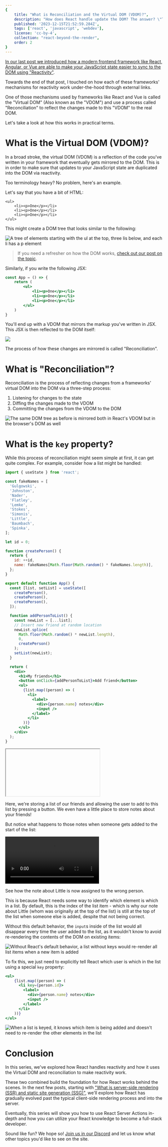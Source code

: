 ```yaml
---
{
    title: "What is Reconciliation and the Virtual DOM (VDOM)?",
    description: "How does React handle update the DOM? The answer? \"The Virtual DOM and reconciliation.\" Let's explore what these are and how you can leverage them the best.",
    published: '2023-12-15T21:52:59.284Z',
    tags: ['react', 'javascript', 'webdev'],
    license: 'cc-by-4',
    collection: "react-beyond-the-render",
    order: 2
}
---
```


[In our last post we introduced how a modern frontend framework like React, Angular, or Vue are able to make your JavaScript state easier to sync to the DOM using "Reactivity"](/posts/what-is-reactivity).

Towards the end of that post, I touched on how each of these frameworks' mechanisms for reactivity work under-the-hood through external links.

One of those mechanisms used by frameworks like React and Vue is called the "Virtual DOM" (Also known as the "VDOM") and use a process called "Reconciliation" to reflect the changes made to this "VDOM" to the real DOM.

Let's take a look at how this works in practical terms.

# What is the Virtual DOM (VDOM)?

In a broad stroke, the virtual DOM (VDOM) is a reflection of the code you've written in your framework that eventually gets mirrored to the DOM. This is in order to make sure that updates to your JavaScript state are duplicated into the DOM via reactivity.

Too terminology heavy? No problem, here's an example.

Let's say that you have a bit of HTML:

```
<ul>
	<li><p>One</p></li>
	<li><p>One</p></li>
	<li><p>One</p></li>
</ul>
```

This might create a DOM tree that looks similar to the following:

![A tree of elements starting with the ul at the top, three lis below, and each li has a p element](./dom.svg)

> If you need a refresher on how the DOM works, [check out our post on the topic](/posts/understanding-the-dom).

Similarly, if you write the following JSX:

```jsx
const App = () => {
	return (
        <ul>
            <li><p>One</p></li>
            <li><p>One</p></li>
            <li><p>One</p></li>
        </ul>
	)
}
```

You'll end up with a VDOM that mirrors the markup you've written in JSX. This JSX is then reflected to the DOM itself:

![](./vdom-vs-dom.svg)

The process of how these changes are mirrored is called "Reconciliation".

<!-- ::in-content-ad title="Consider supporting" body="Donating any amount will help towards further development of articles like this." button-text="Visit our Open Collective" button-href="https://opencollective.com/playfulprogramming" -->

# What is "Reconciliation"?

Reconciliation is the process of reflecting changes from a frameworks' virtual DOM into the DOM via a three-step process:

1) Listening for changes to the state
2) Diffing the changes made to the VDOM
3) Committing the changes from the VDOM to the DOM

![The same DOM tree as before is mirrored both in React's VDOM but in the browser's DOM as well](./diff-commit.svg)

# What is the `key` property?

While this process of reconciliation might seem simple at first, it can get quite complex. For example, consider how a list might be handled:

```jsx
import { useState } from 'react';

const fakeNames = [
  'Gulgowski',
  'Johnston',
  'Nader',
  'Flatley',
  'Lemke',
  'Stokes',
  'Simonis',
  'Little',
  'Baumbach',
  'Spinka',
];

let id = 0;

function createPerson() {
  return {
    id: ++id,
    name: fakeNames[Math.floor(Math.random() * fakeNames.length)],
  };
}

export default function App() {
  const [list, setList] = useState([
    createPerson(),
    createPerson(),
    createPerson(),
  ]);

  function addPersonToList() {
    const newList = [...list];
    // Insert new friend at random location
    newList.splice(
      Math.floor(Math.random() * newList.length),
      0,
      createPerson()
    );
    setList(newList);
  }

  return (
    <div>
      <h1>My friends</h1>
      <button onClick={addPersonToList}>Add friend</button>
      <ul>
        {list.map((person) => (
          <li>
            <label>
              <div>{person.name} notes</div>
              <input />
            </label>
          </li>
        ))}
      </ul>
    </div>
  );
}
```

<iframe data-frame-title="React List Key - StackBlitz" src="pfp-code:./react-list-key?template=node&embed=1&file=src%2Fmain.jsx" sandbox="allow-modals allow-forms allow-popups allow-scripts allow-same-origin"></iframe>

Here, we're storing a list of our friends and allowing the user to add to this list by pressing a button. We even have a little place to store notes about your friends!

But notice what happens to those notes when someone gets added to the start of the list:

<video src="./incorrect-user.mp4" title="When someone is added to the top of the list, the typed note about 'Little' is no longer associated with 'Little'"></video>

See how the note about Little is now assigned to the wrong person.

This is because React needs some way to identify which element is which in a list. By default, this is the index of the list item - which is why our note about Little (whom was originally at the top of the list) is still at the top of the list when someone else is added, despite that not being correct.

Without this default behavior, the `input`s inside of the list would all disappear every time the user added to the list, as it wouldn't know to avoid re-rendering the contents of the DOM on existing items:

![Without React's default behavior, a list without keys would re-render all list items when a new item is added](./render_without_keys.svg)

To fix this, we just need to explicitly tell React which user is which in the list using a special `key` property:

```jsx
<ul>
    {list.map((person) => (
      <li key={person.id}>
        <label>
          <div>{person.name} notes</div>
          <input />
        </label>
      </li>
    ))}
</ul>
```

![When a list is keyed, it knows which item is being added and doesn't need to re-render the other elements in the list](./render_with_keys.svg)

# Conclusion

In this series, we've explored how React handles reactivity and how it uses the Virtual DOM and reconciliation to make reactivity work.

These two combined build the foundation for how React works behind the scenes. In the next few posts, starting with ["What is server-side rendering (SSR) and static site generation (SSG)"](/posts/what-is-ssr-and-ssg), we'll explore how React has gradually evolved past the typical client-side rendering process and into the server.

Eventually, this series will show you how to use React Server Actions in-depth and how you can utilize your React knowledge to become a full-stack developer.

Sound like fun? We hope so! [Join us in our Discord](https://discord.gg/FMcvc6T) and let us know what other topics you'd like to see on the site.
